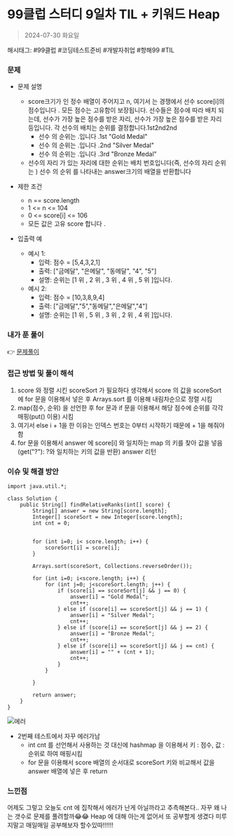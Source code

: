 # 99클럽 스터디 9일차 TIL + 키워드 Heap
> 2024-07-30 화요일

해시태그: #99클럽 #코딩테스트준비 #개발자취업 #항해99 #TIL

### 문제
+ 문제 설명
    + score크기가 인 정수 배열이 주어지고 n, 여기서 는 경쟁에서 선수 score[i]의 점수입니다 . 모든 점수는 고유함이 보장됩니다. 선수들은 점수에 따라 배치 되는데, 선수가 가장 높은 점수를 받은 자리, 선수가 가장 높은 점수를 받은 자리 등입니다. 각 선수의 배치는 순위를 결정합니다.1st2nd2nd
        + 선수 의 순위는 .입니다 .1st "Gold Medal"
        + 선수 의 순위는 .입니다 .2nd "Silver Medal"
        + 선수 의 순위는 .입니다 .3rd "Bronze Medal"
    + 선수의 자리 가 있는 자리에 대한 순위는 배치 번호입니다(즉, 선수의 자리 순위는 ) 선수 의 순위 를 나타내는 answer크기의 배열을 반환합니다
+ 제한 조건
    + n == score.length
    + 1 <= n <= 104
    + 0 <= score[i] <= 106
    + 모든 값은 고유 score 합니다 .

+ 입출력 예
    + 예시 1:
        + 입력: 점수 = [5,4,3,2,1]
        + 출력: ["금메달", "은메달", "동메달", "4", "5"]
        + 설명: 순위는 [1 위 , 2 위 , 3 위 , 4 위 , 5 위 ]입니다.
    + 예시 2:
        + 입력: 점수 = [10,3,8,9,4]
        + 출력: ["금메달","5","동메달","은메달","4"]
        + 설명: 순위는 [1 위 , 5 위 , 3 위 , 2 위 , 4 위 ]입니다.

### 내가 푼 풀이
👉 [문제풀이](https://github.com/subbangE/codingTest-study/blob/master/src/day_9/heap.java)

### 접근 방법 및 풀이 해석
1. score 와 정렬 시킨 scoreSort 가 필요하다 생각해서 score 의 값을 scoreSort 에 for 문을 이용해서 넣은 후 Arrays.sort 를 이용해 내림차순으로 정렬 시킴
2. map(점수, 순위) 을 선언한 후 for 문과 if 문을 이용해서 해당 점수에 순위를 각각 매핑(put() 이용) 시킴
3. 여기서 else i + 1을 한 이유는 인덱스 번호는 0부터 시작하기 때문에 + 1을 해줘야함
4. for 문을 이용해서 answer 에 score[i] 와 일치하는 map 의 키를 찾아 값을 넣음 (get("?"): ?와 일치하는 키의 값을 반환) answer 리턴

### 이슈 및 해결 방안
```
import java.util.*;

class Solution {
    public String[] findRelativeRanks(int[] score) {
        String[] answer = new String[score.length];
        Integer[] scoreSort = new Integer[score.length];
        int cnt = 0;
        

        for (int i=0; i< score.length; i++) {
            scoreSort[i] = score[i];
        }

        Arrays.sort(scoreSort, Collections.reverseOrder());

        for (int i=0; i<score.length; i++) {
            for (int j=0; j<scoreSort.length; j++) {
                if (score[i] == scoreSort[j] && j == 0) {
                    answer[i] = "Gold Medal";
                    cnt++;
                } else if (score[i] == scoreSort[j] && j == 1) {
                    answer[i] = "Silver Medal";
                    cnt++;
                } else if (score[i] == scoreSort[j] && j == 2) {
                    answer[i] = "Bronze Medal";
                    cnt++;
                } else if (score[i] == scoreSort[j] && j == cnt) {
                    answer[i] = "" + (cnt + 1);
                    cnt++;
                }
            }

        }

        return answer;
    }
}
```

![에러](https://github.com/user-attachments/assets/a9a12ef0-051e-43cd-92e7-fb90ae75e33f)

+ 2번째 테스트에서 자꾸 에러가남
    + int cnt 를 선언해서 사용하는 것 대신에 hashmap 을 이용해서 키 : 점수, 값 : 순위로 하여 매핑시킴
    + for 문을 이용해서 score 배열의 순서대로 scoreSort 키와 비교해서 값을 answer 배열에 넣은 후 return

### 느낀점
어제도 그렇고 오늘도 cnt 에 집착해서 에러가 난게 아닐까라고 추측해본다.. 자꾸 왜 나는 갯수로 문제를 풀려할까😂😂
Heap 에 대해 아는게 없어서 또 공부할게 생겼다 미루지말고 매일매일 공부해보자 할수있따!!!!!!
